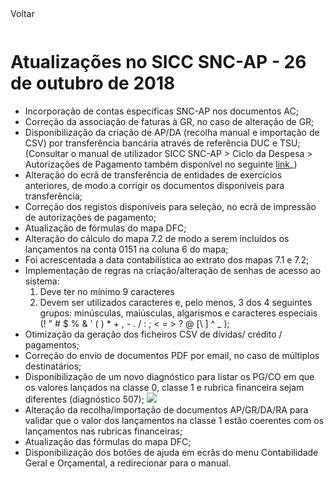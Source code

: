 <div style="width:100%; height:30px"><span onclick="loadMdDoc('atualizacoes', ['btnMenu'],'', null)" class="voltar">Voltar</span></div>

# Atualizações no SICC SNC-AP - 26 de outubro de 2018

- Incorporação de contas especificas SNC-AP nos documentos AC;
- Correção da associação de faturas à GR, no caso de alteração de GR;
- Disponibilização da criação de AP/DA (recolha manual e importação de CSV) por transferência bancária através de referência DUC e TSU; (Consultar o manual de utilizador SICC SNC-AP > Ciclo da Despesa > Autorizações de Pagamento também disponível no seguinte <a href='https://spmssicc.github.io/pages/?doc=ciclo_despesa&anchor=transa%C3%A7%C3%A3o-referente-ao-pagamento-de-duc' target='_blank'> link</a>_)
- Alteração do ecrã de transferência de entidades de exercícios anteriores, de modo a corrigir os documentos disponíveis para transferência;
- Correção dos registos disponíveis para seleção, no ecrã de impressão de autorizações de pagamento;
- Atualização de fórmulas do mapa DFC;
- Alteração do cálculo do mapa 7.2 de modo a serem incluídos os lançamentos na conta 0151 na coluna 6 do mapa;
- Foi acrescentada a data contabilística ao  extrato dos mapas 7.1 e 7.2;
- Implementação de regras na criação/alteração de senhas de acesso ao sistema:
    1. Deve ter no mínimo 9 caracteres
    2. Devem ser utilizados caracteres e, pelo menos, 3 dos 4 seguintes grupos: minúsculas, maiúsculas, algarismos e caracteres especiais (! " # $ % & ' ( ) * + , - . / : ; < = > ? @ [\ ] ^ _ );
- Otimização da geração dos ficheiros CSV de dívidas/ crédito / pagamentos;
- Correção do envio de documentos PDF por email, no caso de múltiplos destinatários;
- Disponibilização de um novo diagnóstico para listar os PG/CO em que os valores lançados na classe 0, classe 1 e rubrica financeira sejam diferentes (diagnóstico 507);
![](https://spmssicc.github.io/pages/markdown/atual_sist_26_out.assets/atual_sist_26_out-88440870.png)
- Alteração da recolha/importação de documentos AP/GR/DA/RA  para validar que o valor dos lançamentos na classe 1 estão coerentes com os lançamentos nas rubricas financeiras;
- Atualização das fórmulas do mapa DFC;
- Disponibilização dos botões de ajuda em ecrãs do menu Contabilidade Geral e Orçamental, a redirecionar para o manual.
